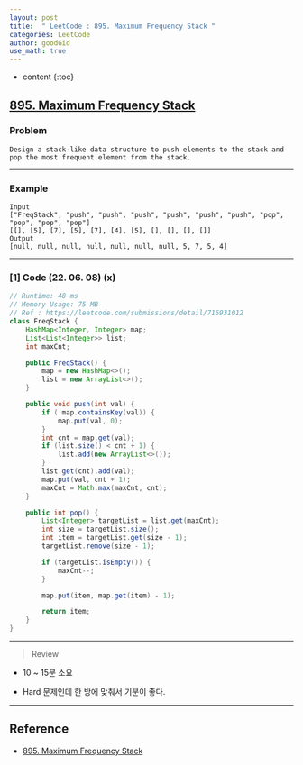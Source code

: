 ```yaml
---
layout: post
title:  " LeetCode : 895. Maximum Frequency Stack "
categories: LeetCode
author: goodGid
use_math: true
---
```

* content
{:toc}

## [895. Maximum Frequency Stack](https://leetcode.com/problems/maximum-frequency-stack)

### Problem

```
Design a stack-like data structure to push elements to the stack and pop the most frequent element from the stack.
```


---

### Example

```
Input
["FreqStack", "push", "push", "push", "push", "push", "push", "pop", "pop", "pop", "pop"]
[[], [5], [7], [5], [7], [4], [5], [], [], [], []]
Output
[null, null, null, null, null, null, null, 5, 7, 5, 4]
```

---

### [1] Code (22. 06. 08) (x)

``` java
// Runtime: 48 ms
// Memory Usage: 75 MB
// Ref : https://leetcode.com/submissions/detail/716931012
class FreqStack {
    HashMap<Integer, Integer> map;
    List<List<Integer>> list;
    int maxCnt;

    public FreqStack() {
        map = new HashMap<>();
        list = new ArrayList<>();
    }

    public void push(int val) {
        if (!map.containsKey(val)) {
            map.put(val, 0);
        }
        int cnt = map.get(val);
        if (list.size() < cnt + 1) {
            list.add(new ArrayList<>());
        }
        list.get(cnt).add(val);
        map.put(val, cnt + 1);
        maxCnt = Math.max(maxCnt, cnt);
    }

    public int pop() {
        List<Integer> targetList = list.get(maxCnt);
        int size = targetList.size();
        int item = targetList.get(size - 1);
        targetList.remove(size - 1);

        if (targetList.isEmpty()) {
            maxCnt--;
        }

        map.put(item, map.get(item) - 1);

        return item;
    }
}
```

---

> Review

* 10 ~ 15분 소요

* Hard 문제인데 한 방에 맞춰서 기분이 좋다.

---

## Reference

* [895. Maximum Frequency Stack](https://leetcode.com/problems/maximum-frequency-stack)